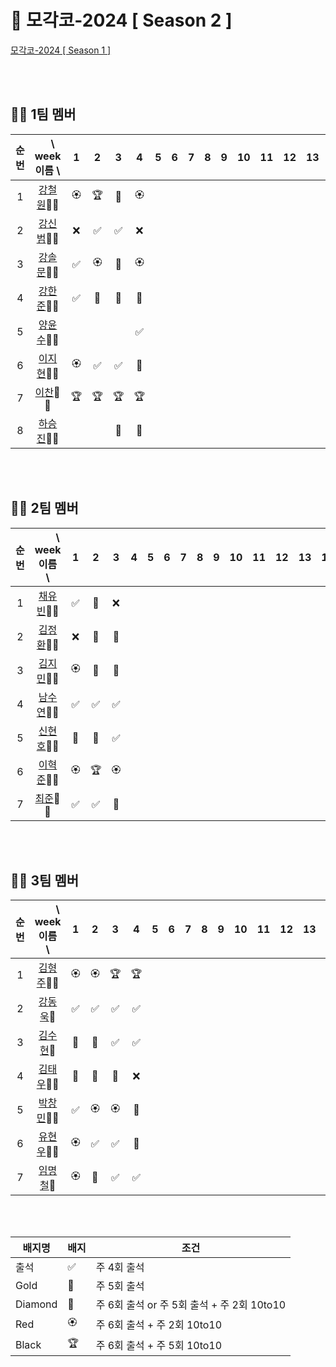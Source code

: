 # 🎾 모각코-2024 [ Season 2 ]

[모각코-2024 [ Season 1 ]](https://github.com/Dev-Explorers/mogakko-2024/wiki/%EB%AA%A8%EA%B0%81%EC%BD%94-%EC%8B%9C%EC%A6%8C-1)


<br>
<br>

## 🙋‍♂️ 1팀 멤버 

|순번|　\ week<br> 이름 \  |1 | 2|3|4| 5|6 |7|8|9 |10| 11| 12|13|14|15|
| :-: |:-: | :-: | :-: | :-:| :-:| :-:| :-: | :-: | :-: |  :-:|:-:|:-:|:-:|:-:|:-:|:-:|
|1| [강철원](https://github.com/Ryan-dia)🎾🎾    |🏵️|🏆|💎|🏵️|
|2| [강신범](https://github.com/kangsinbeom)🎾🎾 |❌|✅|✅|❌|
|3| [강솔문](https://github.com/)🎾🎾            |✅|🏵️|💎|🏵️|
|4| [강한준](https://github.com/)🎾🎾            |✅|🏅|🏅|🏅|
|5| [양윤수](https://github.com/)🎾🎾            |  | |  |✅|
|6| [이지현](https://github.com/)🎾🎾            |🏵️|✅|✅|🏅| 
|7| [이찬](https://github.com/)🎾🎾              |🏆|🏆|🏆|🏆|
|8| [하승진](https://github.com/)🎾🎾             |  | |🏅|🏅|

<br>
<br>

## 🙋‍♂️ 2팀 멤버 

|순번 | 　　\ week<br>이름　\  |1 | 2|3|4| 5|6 |7|8|9 |10| 11| 12|13|14|15|
|:-: |:-: | :-: | :-: | :-:| :-:| :-:| :-: | :-: | :-: |  :-:|:-:|:-:|:-:|:-:|:-:|:-:|
|1| [채유빈](https://github.com/ChaeYubin)🎾🎾   |✅|🏅|❌|
|2| [김정환](https://github.com/)🎾🎾            |❌|🏅|💎|
|3| [김지민](https://github.com/)🎾🎾            |🏵️|💎|💎|
|4| [남수연](https://github.com/)🎾🎾            |✅|✅|✅|
|5| [신현호](https://github.com/)🎾🎾            |🏅|🏅|✅| 
|6| [이혁준](https://github.com/)🎾🎾            |🏵️|🏆|🏵️|
|7| [최준](https://github.com/)🎾🎾              |✅|✅|🏅|

<br>
<br>

## 🙋‍♂️  3팀 멤버

|순번| 　　\　week<br>이름　\  |1 | 2|3|4| 5|6 |7|8|9 |10| 11| 12|13|14|15|
|:-:| :-: | :-: | :-: | :-:| :-:| :-:| :-: | :-: | :-: |  :-:|:-:|:-:|:-:|:-:|:-:|:-:|
|1| [김형주](https://github.com/kim0527)🎾🎾            |🏵️|🏵️|🏆|🏆|
|2| [강동욱](https://github.com/woogie0303)🎾           |✅|✅|✅|✅|
|3| [김수현](https://github.com/)🎾                     |🏅|🏅|✅|✅|
|4| [김태우](https://github.com/)🎾🎾                   |💎|💎|🏅|❌|
|5| [박창민](https://github.com/)🎾🎾                   |✅|🏵️|🏵️|💎|
|6| [유현우](https://github.com/uhanuu)🎾🎾             |🏵️|✅|✅|🏅|
|7| [임명철](https://github.com/)🎾                     |🏵️|🏅|✅|✅|

<br>
<br>

|배지명|배지|조건|
| --- | ---| ---|
|출석 |✅ | 주 4회 출석 |
|Gold |🏅 | 주 5회 출석 |
|Diamond|💎| 주 6회 출석 or 주 5회 출석 + 주 2회 10to10 |
|Red |🏵️| 주 6회 출석 + 주 2회 10to10 |
|Black |🏆 | 주 6회 출석 +  주 5회 10to10 |


